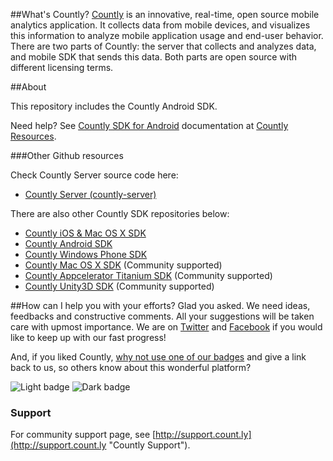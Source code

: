 ##What's Countly?
[Countly](http://count.ly) is an innovative, real-time, open source mobile analytics application. 
It collects data from mobile devices, and visualizes this information to analyze mobile application 
usage and end-user behavior. There are two parts of Countly: the server that collects and analyzes data, 
and mobile SDK that sends this data. Both parts are open source with different licensing terms.

##About

This repository includes the Countly Android SDK.

Need help? See [Countly SDK for Android](http://resources.count.ly/v1.0/docs/countly-sdk-for-android) documentation at [Countly Resources](http://resources.count.ly).

###Other Github resources

Check Countly Server source code here: 

- [Countly Server (countly-server)](https://github.com/Countly/countly-server)

There are also other Countly SDK repositories below:

- [Countly iOS & Mac OS X SDK](https://github.com/Countly/countly-sdk-ios)
- [Countly Android SDK](https://github.com/Countly/countly-sdk-android)
- [Countly Windows Phone SDK](https://github.com/Countly/countly-sdk-windows-phone)
- [Countly Mac OS X SDK](https://github.com/mrballoon/countly-sdk-osx) (Community supported)
- [Countly Appcelerator Titanium SDK](https://github.com/euforic/Titanium-Count.ly) (Community supported)
- [Countly Unity3D SDK](https://github.com/Countly/countly-sdk-unity) (Community supported)

##How can I help you with your efforts?
Glad you asked. We need ideas, feedbacks and constructive comments. All your suggestions will be taken care with upmost importance. We are on [Twitter](http://twitter.com/gocountly) and [Facebook](http://www.facebook.com/Countly) if you would like to keep up with our fast progress!

And, if you liked Countly, [why not use one of our badges](https://count.ly/brand-assets/) and give a link back to us, so others know about this wonderful platform? 

![Light badge](https://count.ly/wp-content/uploads/2014/10/countly_badge_5.png)  ![Dark badge](https://count.ly/wp-content/uploads/2014/10/countly_badge_6.png)

### Support

For community support page, see [http://support.count.ly](http://support.count.ly "Countly Support").
